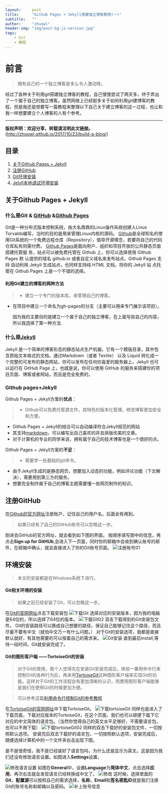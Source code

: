 ```yaml
---
layout:     post
title:      "Github Pages + Jekyll搭建独立博客教程(一)"
subtitle:   ""
author:     "zhuowl"
header-img: "img/post-bg-js-version.jpg"
tags:
    - Git
    - 教程
---
```

# 前言
>拥有自己的一个独立博客是多么令人激动呀。

经过了各种关于利用git搭建独立博客的教程，自己慢慢尝试了两天多，终于弄出了一个属于自己的独立博客。虽然网络上已经挺多关于如何利用git建博客的教程，但是我还是想要写一篇教程来整理以下自己关于建立博客的这一过程，也让和我一样想要建立个人博客的人有个参考。

---
**版权声明：欢迎分享，转载请注明此文链接。**
(http://zhuowl.github.io/2017/10/23/build-a-blog/)


## 目录
1. [关于Github Pages + Jekyll](#github-pages---jektll-is-what)
2. [注册GitHub](#github)
3. [Git环境安装](#setup)
4. [Jelyll本地调试环境安装](#jekyll-set)

## 关于Github Pages + Jekyll

### 什么是Git & [GitHub](https://github.com/) &[Github Pages](https://pages.github.com/)
Git是一种分布式版本控制系统，由大名鼎鼎的Linux操作系统创建人Linus Torvalds编写，当时的目的是用来管理Linux内核的源码。
[Github](https://github.com/)是全球知名的使用Git系统的一个免费远程仓库（Repository），倡导开源理念，若要将自己的代码仓库私有则需付费。
[Github Pages](https://pages.github.com/)是面向用户、组织和项目开放的公共静态页面搭建托管服 务，站点可以被免费托管在 Github 上，你可以选择使用 Github Pages 默 认提供的域名 github.io 或者自定义域名来发布站点。Github Pages 支持 自动利用 Jekyll 生成站点，也同样支持纯 HTML 文档，将你的 Jekyll 站 点托管在 Github Pages 上是一个不错的选择。

#### 利用Git建立的博客的两种方法
>- 建立一个专门的版本库，来管理自己的博客。
- 在项目中建立一个命名为gh-pages的分支（主要可以用来专门展示该项目）。

  因为我的主要目的是建立一个属于自己的独立博客，在上面写些自己的内容，所以我选择了第一种方法.

### 什么是[Jekyll](http://jekyll.com.cn/)
Jekyll 是一个简单的博客形态的静态站点生产机器。它有一个模版目录，其中包含原始文本格式的文档，通过Markdown（或者 Textile） 以及 Liquid 转化成一个完整的可发布的静态网站，你可以发布在任何你喜爱的服务器上。Jekyll 也可以运行在 GitHub Page 上，也就是说，你可以使用 GitHub 的服务来搭建你的项目页面、博客或者网站，而且是完全免费的。
### Github pages+Jekyll

Github Pages + Jekyll方案的**优点**：
>- Github可以免费托管源文件，其特色的版本化管理，修改博客更加安全和方便。
- Github Pages + Jekyll的结合可以自动编译符合Jekyll规范的网站
- 其支持[markdown](https://sspai.com/post/25137)，可以编写出自己喜欢的并且排版优美的文章。
- 对于计算机的专业的同学来说，拥有属于自己的技术博客也是一个很好的点。

Github Pages + Jekyll方案的**不足**：
>- 需要学一些基础的git命令。
- 由于Jekyll生成的是静态网页，想要加入动态的功能，例如评论功能（下文解决），需要用到第三方的服务。
- 想要完全制作属于自己的博客主题需要懂一些网页制作的知识。

## 注册GitHub
在[Github的官方网址](https://github.com/)注册账户，记住自己的用户名，后面会有用到。
>如果已经有了自己的GitHub账号可以忽略这一步。

刚进去GitHub的官方网址，就会看到如下图的界面。
按顺序填写图中的信息，再点击**Sign up for GitHUb**,会进入下一页面，同时你的邮箱中会收到确认账号的邮件，在邮箱中确认，就会直接进入了你的Git账号页面。
![注册账号01](/img/in-post/post-build-a-blog/git01.png)

## 环境安装
>本文的安装都是在Windows系统下进行。

#### Git相关环境的安装
>如果之前已经安装了Git，可以忽略这一步。

在[Git的官网网址](https://git-scm.com/)点击下载安装包
![下载Git](/img/in-post/post-build-a-blog/git-setup.png)
选择对应的安装版本，因为我的电脑是64位的，所以选择了64位的版本。
![下载Git02](/img/in-post/post-build-a-blog/git-setup02.png)
双击下载得到的Git安装包文件。
Git的安装路径可以换成自己想要的路径，保证自己能够记住这个路径，而且尽量不要有中文（就怕中文万一有什么问题。）
对于Git的安装选项，我都是直接默认就好，有其他需要的可以按着自己的需求来。
![Git安装](/img/in-post/post-build-a-blog/git-setup03.png)
直到最后install,等待一段时间，Git就安装完成了。

#### Git的图形客户端 ——TortoiseGit的安装
>对于Git的使用，我个人觉得先在安装Git安装完成后，体验一番用命令行来控制Git的各种行为后，再来用[TortoiseGit](https://tortoisegit.org/)这种图形客户端来实现Git的功能。这样对于Git的工作流程会有更加清晰的认识，而使用图形客户端能够是我们在使用Git的时候更加方便。

>可以参考这篇[利用命令行控制Git的参考教程]()

在[TortoiseGit的官网网址](https://tortoisegit.org/)中下载TortoiseGit。
![下载tortoiseGit](/img/in-post/post-build-a-blog/git-setup05.png)
同样也是进入了下载页面，下载对应版本的TortoiseGit，在这个页面，我们也可以顺便下载下它对应的中文简体的语言包。（当然你觉得自己的英文水平足够好，不需要语言包，也可以不用下载）
![下载tortoiseGit02](/img/in-post/post-build-a-blog/git-setup06.png)
同样的双击下载好的安装包文件，一切按照默认选项。
安装完后双击下载好的语言包，一切按照默认选项，安装完成后，随便选择计算机中的一个文件夹右击出现下图。

是不是很奇怪，我不是已经装好了语言包吗，为什么还是显示为英文。这是因为我们还没有修改语言设置。如图进入**Settings**设置，

![修改语言设置](/img/in-post/post-build-a-blog/git-setup07.png)
如图在**General**中，设置**Language**为**简体中文**，点击选择**应用**，再次右击就会发现语言已经转换成中文了。
![修改](/img/in-post/post-build-a-blog/git-setup08.png)
这时候，选择里面的**Git**，**配置源**可以按照自己的需求选择，**名称**，**Email**和**签名密匙ID**就是我们注册Git的账号名称和邮箱以及密码。
![补上账号信息](/img/in-post/post-build-a-blog/git-setup09.png)




